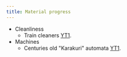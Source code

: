 ```yaml
---
title: Material progress
---
```

  

- Cleanliness
    - Train cleaners [YT1](https://www.youtube.com/watch?v=rFXi1cM9vO0).
- Machines
    - Centuries old "Karakuri" automata [YT1](https://www.youtube.com/watch?v=i5zYK9FxORI).